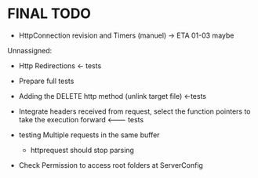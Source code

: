# FINAL TODO

- HttpConnection revision and Timers (manuel)   -> ETA 01-03 maybe 

Unnassigned:

- Http Redirections  <- tests
- Prepare full tests
- Adding the DELETE http method (unlink target file)  <-tests
- Integrate headers received from request, select the function pointers
to take the execution forward <---  tests

- testing Multiple requests in the same buffer
    - httprequest should stop parsing
- Check Permission to access root folders at ServerConfig
